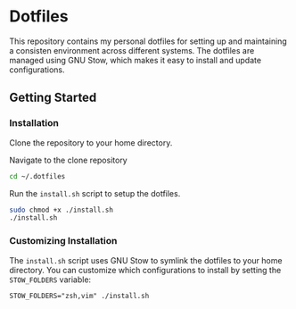 # Dotfiles

This repository contains my personal dotfiles for setting up and maintaining a consisten environment across different systems. The dotfiles are managed using GNU Stow, which makes it easy to install and update configurations.

## Getting Started

### Installation

Clone the repository to your home directory.

Navigate to the clone repository

```bash
cd ~/.dotfiles
```

Run the `install.sh` script to setup the dotfiles.

```bash
sudo chmod +x ./install.sh
./install.sh
```

### Customizing Installation

The `install.sh` script uses GNU Stow to symlink the dotfiles to your home directory. You can customize which configurations to install by setting the `STOW_FOLDERS` variable:

```shell
STOW_FOLDERS="zsh,vim" ./install.sh
```